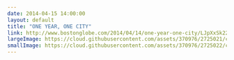 ```yaml
---
date: 2014-04-15 14:00:00
layout: default
title: "ONE YEAR, ONE CITY"
link: http://www.bostonglobe.com/2014/04/14/one-year-one-city/LJpXxSk22z1ifq6c06uQFM/story.html
largeImage: https://cloud.githubusercontent.com/assets/370976/2725021/c0ed8708-c5a8-11e3-9a4b-3ef62bb9f9f9.jpg
smallImage: https://cloud.githubusercontent.com/assets/370976/2725022/c0f5e466-c5a8-11e3-9a13-c1d8e5d0c70f.jpg
---
```

